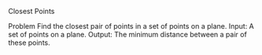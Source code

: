 Closest Points 

Problem
Find the closest pair of points in a set of points
on a plane.
    Input: A set of points on a plane.
    Output: The minimum distance
        between a pair of these points.